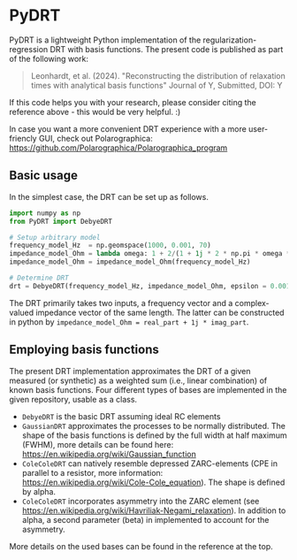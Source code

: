 # PyDRT
PyDRT is a lightweight Python implementation of the regularization-regression DRT with basis functions.
The present code is published as part of the following work:
> Leonhardt, et al. (2024). "Reconstructing the distribution of relaxation times with analytical basis functions" Journal of Y, Submitted, DOI: Y

If this code helps you with your research, please consider citing the reference above - this would be very helpful. :)

In case you want a more convenient DRT experience with a more user-friencly GUI, check out Polarographica:
https://github.com/Polarographica/Polarographica_program

## Basic usage
In the simplest case, the DRT can be set up as follows.
```python
import numpy as np
from PyDRT import DebyeDRT

# Setup arbitrary model
frequency_model_Hz  = np.geomspace(1000, 0.001, 70)
impedance_model_Ohm = lambda omega: 1 + 2/(1 + 1j * 2 * np.pi * omega * 0.1) ** 0.99 + 4/(1 + 1j * 2 * np.pi * omega * 1) * 0.99
impedance_model_Ohm = impedance_model_Ohm(frequency_model_Hz)

# Determine DRT
drt = DebyeDRT(frequency_model_Hz, impedance_model_Ohm, epsilon = 0.001)
```

The DRT primarily takes two inputs, a frequency vector and a complex-valued impedance vector of the same length.
The latter can be constructed in python by `impedance_model_Ohm = real_part + 1j * imag_part`.

## Employing basis functions
The present DRT implementation approximates the DRT of a given measured (or synthetic) as a weighted sum (i.e., linear combination) of known basis functions.
Four different types of bases are implemented in the given repository, usable as a class.
* `DebyeDRT` is the basic DRT assuming ideal RC elements
* `GaussianDRT` approximates the processes to be normally distributed. The shape of the basis functions is defined by the full width at half maximum (FWHM), more details can be found here: https://en.wikipedia.org/wiki/Gaussian_function
* `ColeColeDRT` can natively resemble depressed ZARC-elements (CPE in parallel to a resistor, more information: https://en.wikipedia.org/wiki/Cole-Cole_equation). The shape is defined by alpha.
* `ColeColeDRT` incorporates asymmetry into the ZARC element (see https://en.wikipedia.org/wiki/Havriliak-Negami_relaxation). In addition to alpha, a second parameter (beta) in implemented to account for the asymmetry.

More details on the used bases can be found in the reference at the top.
